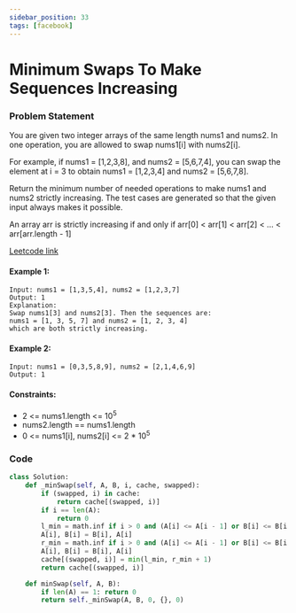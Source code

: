 ```yaml
---
sidebar_position: 33
tags: [facebook]
---
```


# Minimum Swaps To Make Sequences Increasing

### Problem Statement

You are given two integer arrays of the same length nums1 and nums2. In one operation, you are allowed to swap nums1[i] with nums2[i].

For example, if nums1 = [1,2,3,8], and nums2 = [5,6,7,4], you can swap the element at i = 3 to obtain nums1 = [1,2,3,4] and nums2 = [5,6,7,8].

Return the minimum number of needed operations to make nums1 and nums2 strictly increasing. The test cases are generated so that the given input always makes it possible.

An array arr is strictly increasing if and only if arr[0] < arr[1] < arr[2] < ... < arr[arr.length - 1]

[Leetcode link](https://leetcode.com/problems/minimum-swaps-to-make-sequences-increasing)

#### Example 1:

```
Input: nums1 = [1,3,5,4], nums2 = [1,2,3,7]
Output: 1
Explanation:
Swap nums1[3] and nums2[3]. Then the sequences are:
nums1 = [1, 3, 5, 7] and nums2 = [1, 2, 3, 4]
which are both strictly increasing.
```

#### Example 2:

```
Input: nums1 = [0,3,5,8,9], nums2 = [2,1,4,6,9]
Output: 1
```

#### Constraints:

- 2 <= nums1.length <= 10<sup>5</sup>
- nums2.length == nums1.length
- 0 <= nums1[i], nums2[i] <= 2 \* 10<sup>5</sup>

### Code

```python title="Python Code"
class Solution:
    def _minSwap(self, A, B, i, cache, swapped):
        if (swapped, i) in cache:
            return cache[(swapped, i)]
        if i == len(A):
            return 0
        l_min = math.inf if i > 0 and (A[i] <= A[i - 1] or B[i] <= B[i - 1]) else self._minSwap(A, B, i + 1, cache, 0)
        A[i], B[i] = B[i], A[i]
        r_min = math.inf if i > 0 and (A[i] <= A[i - 1] or B[i] <= B[i - 1]) else self._minSwap(A, B, i + 1, cache, 1)
        A[i], B[i] = B[i], A[i]
        cache[(swapped, i)] = min(l_min, r_min + 1)
        return cache[(swapped, i)]

    def minSwap(self, A, B):
        if len(A) == 1: return 0
        return self._minSwap(A, B, 0, {}, 0)

```
